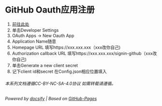 # GitHub Oauth应用注册

1. [前往此处](https://github.com/settings/profile)
2. 单击Developer Settings
3. OAuth Apps -> New Oauth App
4. Application Name随意
5. Homepage URL 填写https://xxx.xxx.xxx（xxx改你自己)
6. Authorization callback URL 填写https://xxx.xxx.xxx/signin-github（xxx改你自己)
7. 单击Generate a new client secret
8. 记下client id和secret 在Config.json相应位置填入

###### 本系列文档遵循CC-BY-NC-SA-4.0协议 如需转载请遵循。

###### Powered by [docsify](https://docsify.js.org/#/zh-cn/) | Based on [GitHub-Pages](https://github.com/leeskyler-top/Microsoft365-E5Developer-Renew-Web-Docs/)
